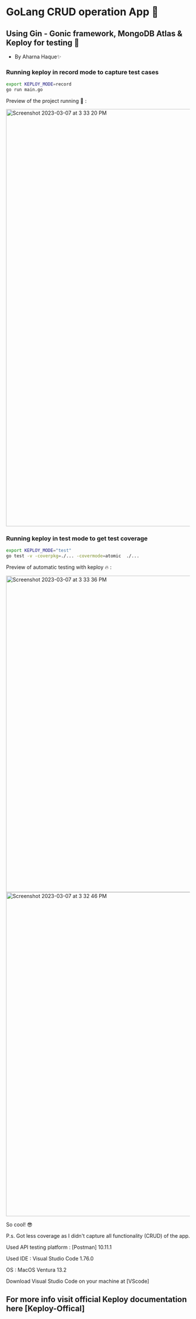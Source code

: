 # GoLang CRUD operation App 🚀
## Using Gin - Gonic framework, MongoDB Atlas & Keploy for testing 👀

- By Aharna Haque✨





### Running keploy in record mode to capture test cases

```sh
export KEPLOY_MODE=record
go run main.go
```

Preview of the project running 🚀 :

<img width="1142" alt="Screenshot 2023-03-07 at 3 33 20 PM" src="https://user-images.githubusercontent.com/102364606/223393822-5563b5bf-a76d-4b31-b32e-fe535cab1589.png">


### Running keploy in test mode to get test coverage

```sh
export KEPLOY_MODE="test"
go test -v -coverpkg=./... -covermode=atomic  ./...
```

Preview of automatic testing with keploy 🔥 : 

<img width="866" alt="Screenshot 2023-03-07 at 3 33 36 PM" src="https://user-images.githubusercontent.com/102364606/223393946-c6076c51-1f68-4fe4-a926-3271a82ff2da.png">
<img width="887" alt="Screenshot 2023-03-07 at 3 32 46 PM" src="https://user-images.githubusercontent.com/102364606/223393962-5bd59ad6-1137-423d-8a68-58d60eb6b3a7.png">

So cool! 😎

P.s. Got less coverage as I didn't capture all functionality (CRUD) of the app.

Used API testing platform : [Postman] 10.11.1

Used IDE : Visual Studio Code 1.76.0 

OS : MacOS Ventura 13.2

Download Visual Studio Code on your machine at [VScode]

## For more info visit official Keploy documentation here [Keploy-Offical]

[//]: # 


[Twitter]: <https://twitter.com/aharna/>

